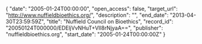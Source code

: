 {
  "date": "2005-01-24T00:00:00", 
  "open_access": false, 
  "target_url": "http://www.nuffieldbioethics.org/", 
  "description": "", 
  "end_date": "2013-04-30T23:59:59Z", 
  "title": "Nuffield Council on Bioethics", 
  "record_id": "20050124T000000/EDEljVvNHuT+VIl8rNjyaA==", 
  "publisher": "nuffieldbioethics.org", 
  "start_date": "2005-01-24T00:00:00Z"
}

